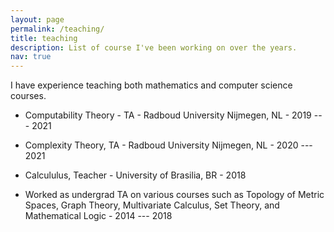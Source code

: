```yaml
---
layout: page
permalink: /teaching/
title: teaching
description: List of course I've been working on over the years.
nav: true
---
```


I have experience teaching both mathematics and computer science courses.

* Computability Theory - TA - Radboud University Nijmegen, NL - 2019 --- 2021

* Complexity Theory, TA - Radboud University Nijmegen, NL - 2020 --- 2021

* Calcululus, Teacher - University of Brasilia, BR - 2018

* Worked as undergrad TA on various courses such as Topology of Metric Spaces, Graph Theory, Multivariate Calculus, Set Theory, and Mathematical Logic - 2014 --- 2018

